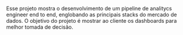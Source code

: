 Esse projeto mostra o desenvolvimento de um pipeline de analitycs engineer end to end, englobando as principais stacks do mercado de dados. O objetivo do projeto é mostrar ao cliente os dashboards para melhor tomada de decisão. 
